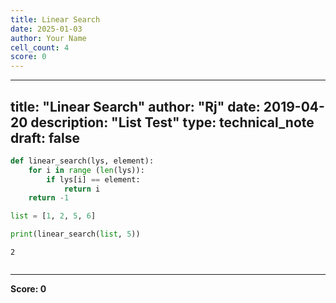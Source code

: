 ```yaml
---
title: Linear Search
date: 2025-01-03
author: Your Name
cell_count: 4
score: 0
---
```


---
title: "Linear Search"
author: "Rj"
date: 2019-04-20
description: "List Test"
type: technical_note
draft: false
---

```python
def linear_search(lys, element):  
    for i in range (len(lys)):
        if lys[i] == element:
            return i
    return -1
```


```python
list = [1, 2, 5, 6]

print(linear_search(list, 5))
```

    2



```python

```


---
**Score: 0**